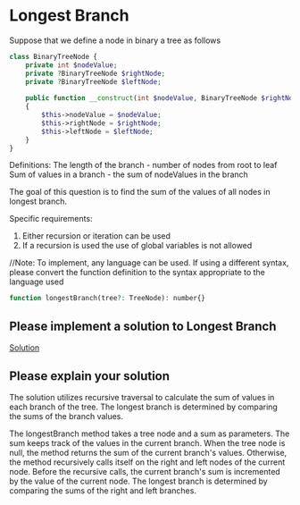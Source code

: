 # Longest Branch

Suppose that we define a node in binary a tree as follows

```php
class BinaryTreeNode {
    private int $nodeValue;
    private ?BinaryTreeNode $rightNode;
    private ?BinaryTreeNode $leftNode;
  
    public function __construct(int $nodeValue, BinaryTreeNode $rightNode = null, BinaryTreeNode $leftNode = null) 
    {
        $this->nodeValue = $nodeValue;
        $this->rightNode = $rightNode;
        $this->leftNode = $leftNode;
    }
}
```

Definitions:
The length of the branch - number of nodes from root to leaf
Sum of values in a branch - the sum of nodeValues in the branch

The goal of this question is to find the sum of the values of all nodes in longest branch.

Specific requirements:
1. Either recursion or iteration can be used
2. If a recursion is used the use of global variables is not allowed

//Note: To implement, any language can be used. If using a different syntax, please convert the function definition to the syntax appropriate to the language used

```php
function longestBranch(tree?: TreeNode): number{}
```

## Please implement a solution to Longest Branch

[Solution](./solution-01.php)

## Please explain your solution

The solution utilizes recursive traversal to calculate the sum of values in 
each branch of the tree. The longest branch is determined by comparing the sums 
of the branch values.

The longestBranch method takes a tree node and a sum as parameters. 
The sum keeps track of the values in the current branch. When the tree node is 
null, the method returns the sum of the current branch's values. Otherwise, 
the method recursively calls itself on the right and left nodes of the current 
node. Before the recursive calls, the current branch's sum is incremented by 
the value of the current node. The longest branch is determined by comparing 
the sums of the right and left branches.


